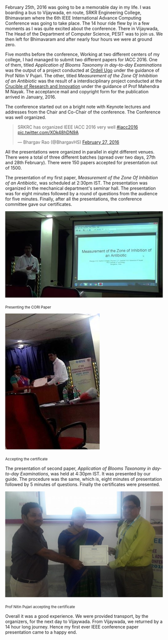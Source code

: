 February 25th, 2016 was going to be a memorable day in my life. I was boarding a bus to Vijaywada, en route, SRKR Engineering College, Bhimavaram where the 6th IEEE International Advance Computing Conference was going to take place. The 14 hour ride flew by in a few moments as I was quite excited about the conference. There in Vijaywada, The Head of the Department of Computer  Science, PESIT was to join us. We then left for Bhimavaram and after nearly four hours we were at ground zero.

Five months before the conference, Working at two different centers of my college, I had managed to submit two different papers for IACC 2016. One of them, titled *Application of Blooms Taxonomy in day-to-day Examinations* was the output of a project conducted at [Ordell Ugo](http://research.pes.edu/ordell-ugo) under the guidance of Prof Nitin V Pujari. The other, titled *Measurement of the Zone Of Inhibition of an Antibiotic* was the result of a interdisciplinary project conducted at the [Crucible of Research and Innovation](http://cori.pes.edu/) under the guidance of Prof Mahendra M Nayak. The acceptance mail and copyright form for the publication arrived in January, 2016.

The conference started out on a bright note with Keynote lectures and addresses from the Chair and Co-Chair of the conference. The Conference was well organized.

<blockquote class="twitter-tweet" data-lang="en"><p lang="en" dir="ltr">SRKRC has organized IEEE IACC 2016 very well <a href="https://twitter.com/hashtag/iacc2016?src=hash">#iacc2016</a> <a href="https://t.co/XOk48hDN9A">pic.twitter.com/XOk48hDN9A</a></p>&mdash; Bhargav Rao (@BhargavHS) <a href="https://twitter.com/BhargavHS/status/703444922636996608">February 27, 2016</a></blockquote>
<script async src="//platform.twitter.com/widgets.js" charset="utf-8"></script>


All the presentations were organized in parallel in eight different venues. There were a total of three different batches (spread over two days, 27th and 28th February). There were 150 papers accepted for presentation out of 1500.

The presentation of my first paper, *Measurement of the Zone Of Inhibition of an Antibiotic*, was scheduled at 2:30pm IST. The presentation was organized in the mechanical department's seminar hall. The presentation was for eight minutes followed by a round of questions from the audience for five minutes. Finally, after all the presentations, the conference committee gave our certificates.

![Presenting CORI Paper](../img/img-bg5-1.jpg)

<sub>Presenting the CORI Paper</sub>

![Accepting CORI Certificate](../img/img-bg5-2.jpg)

<sub>Accepting the certificate</sub>

The presentation of second paper, *Application of Blooms Taxonomy in day-to-day Examinations*, was held at 4:30pm IST. It was presented by our guide. The procedure was the same, which is, eight minutes of presentation followed by  5 minutes of questions. Finally the certificates were presented.


![Accepting OU Certificate](../img/img-bg5-3.jpg)

<sub>Prof Nitin Pujari accepting the certificate</sub>

Overall it was a good experience. We were provided transport, by the organizers, for the next day to Vijaywada. From Vijaywada, we returned by a 14 hour long journey. Hence my first ever IEEE conference paper presentation came to a happy end. 
